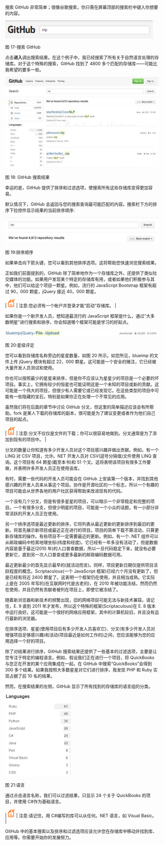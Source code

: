 搜索 GitHub 非常简单；很像谷歌搜索，你只需在屏幕顶部的搜索栏中键入你想要的内容。

![](img/00021.gif)

图 17-搜索 GitHub

点击**进入**调出搜索结果。在这个例子中，我已经搜索了所有关于自然语言处理的存储库。对于这个特殊的搜索，GitHub 找到了 4800 多个匹配的存储库——可能比我希望的要多一些。

![](img/00022.jpeg)

图 18: GitHub 搜索结果

幸运的是，GitHub 提供了排序和过滤选项，使搜索所有这些存储库变得更加容易。

默认情况下，GitHub 会返回与您的搜索查询最可能匹配的内容。搜索栏下方的排序下拉控件显示结果的当前排序顺序:

![](img/00023.jpeg)

图 19:排序顺序

如果单击向下箭头键，您可以看到其他排序选项。这将帮助您快速浏览搜索结果。

正如我们前面提到的，GitHub 除了简单地作为一个存储库之外，还提供了类似社交媒体的功能。如果用户发现某个特定的存储库有用，或者如果他们积极参与其中，他们可以给这个项目一颗星。例如，流行的 JavaScript Bootstrap 框架有超过 90，000 颗星，jQuery 接近 40，000 颗星。

| ![](img/00003.gif) | 注意:您必须有一个帐户并登录才能“启动”存储库。 |

如果你是一个新开发人员，想知道最流行的 JavaScript 框架是什么，通过“大多数明星”进行搜索和排序，你会知道哪个框架可能是学习的好起点。

![](img/00024.jpeg)

图 20:星级评定

您可以看到存储库名称旁边的星星数量，如图 20 所示。如您所见，blueimp 的文件上传 jQuery 模块有超过 22，000 颗星。这可能是一个安全的赌注，它已经被大量开发人员测试和使用。

你也可以按照最少的星星来排序，但是你不应该认为星星少的项目是一个必要的坏项目。事实上，它拥有较少的恒星也可能证明这是一个未知的项目或新的贡献。这可能是一个伟大的项目，但很少有人需要它或已经发现它。在这些类型的项目中可能有一些隐藏的宝石，特别是如果你正在处理一个不常见的应用。

虽然我们将在后面的章节中讨论 GitHub 分叉，但这里的简单描述应该会有所帮助。fork 是某人下载的存储库的副本，很可能是为了建议变更或者作为他们自己项目的起点。

| ![](img/00003.gif) | 注意:分叉不仅仅是文件的下载；你可以很容易地做到。分叉通常是为了添加到现有的项目中。 |

分叉的数量让你知道有多少开发人员对这个项目感兴趣并做出贡献。例如，有一个 LINQ 对 CSV 项目，允许。NET 开发人员对 CSV(逗号分隔值)文件使用 LINQ 查询。这个项目有 64 颗星(截至本书)和 51 个叉。这将表明该项目有很多工作要做，并表明许多开发人员正在使用该库。

有时，需要一些代码的开发人员可能会在 GitHub 上安装第一个版本，并找到其他感兴趣的开发人员来从事这个项目。协作是开源社区的一个标志，所以一个有趣的项目可能会从世界各地的用户社区获得帮助来改进现有的代码。

一个没有几个分叉，但是有很多星星的项目，可以暗示一个非常稳定和完整的项目。一个有很多分支，但很少明星的项目，可能是一个小众的话题，有一小部分非常活跃的开发人员正在使用。

另一个排序选项是最近更新的排序，它将列表从最近更新的更新排序到最旧的更新。将首先展示新项目或最近正在进行的项目。项目的简单下载不算活动，只算更新存储库的操作。有些项目不一定需要最近的更新。例如，有一个. NET 组件可以从邮政编码中检索地理坐标(纬度和经度)。它已经有一年多没有活动了，但是数据内容是基于最近(2010 年)的人口普查数据，所以一旦代码稳定下来，就没有必要更新它，直到另一次人口普查或更多最新的邮政编码数据可用。

最近更新最少的首先显示最早的(就活动而言)。同样，项目更新日期仅提供项目活跃程度的概念。Scriptaculous(一个 JavaScript 框架)已经六个月没有更新了，但是已经有将近 2400 颗星了。这表明一个框架仍在使用，并且相当成熟。它实际上是在 2005 年写的(在互联网时代是古老的)，在 2010 年被功能冻结，然而仍然在使用，并且仍然有贡献者被列在项目上，即使它被冻结了。

随着新浏览器和新技术的频繁出现，旧的网络项目可能无法与新技术兼容。请记住，E. 9 直到 2011 年才发布，所以这个特殊的框架(Scriptaculous)在 E. 8 版本中运行良好。这可能是一个很好的网络应用框架，其中的计算机较旧，并且没有运行最新的浏览器。

在排序选项、星星(使用项目后有多少开发人员喜欢它)、分叉(有多少开发人员对增强项目足够感兴趣)和活动(项目最近是如何工作的)之间，您应该能够为您的应用选择一个好的项目。

除了对结果进行排序，GitHub 搜索结果还提供了一些基本的过滤选项，主要是让您专注于特定的编程语言。例如，假设我们正在进行一个项目，将 QuickBooks 与您正在开发的某个应用集成在一起。在 GitHub 中搜索“QuickBooks”会得到 300 多个结果。如果我按照大多数星星对它们进行排序，我发现 PHP 和 Ruby 实现占据了前 10 名的结果。

然而，在搜索结果的左侧，GitHub 显示了所有找到的存储库的语言组的分类。

![](img/00025.jpeg)

图 21:语言

通过点击语言名称，我们可以过滤结果，只显示 24 个关于 QuickBooks 的项目，并使用 C#作为基础语言。

| ![](img/00003.gif) | 注意:请记住，用 C#编写的库可以从任何。NET 语言，如 Visual Basic。 |

GitHub 中的基本搜索以及排序和过滤选项应该允许您在存储库中移动并找到库、应用等。你需要开始你的发展努力。
